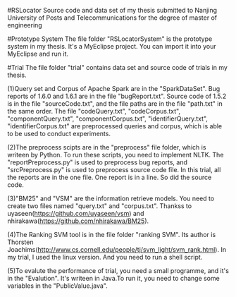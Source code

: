 #RSLocator
Source code and data set of my thesis submitted to Nanjing University of Posts and Telecommunications for the degree of master of engineering

#Prototype System
The file folder "RSLocatorSystem" is the prototype system in my thesis. It's a MyEclipse project. You can import it into your MyEclipse and run it.

#Trial
The file folder "trial" contains data set and source code of trials in my thesis. 

(1)Query set and Corpus of Apache Spark are in the "SparkDataSet". Bug reports of 1.6.0 and 1.6.1 are in the file "bugReport.txt". Source code of 1.5.2 is in the file "sourceCode.txt", and the file paths are in the file "path.txt" in the same order. The file "codeQuery.txt", "codeCorpus.txt", "componentQuery.txt", "componentCorpus.txt", "identifierQuery.txt", "identifierCorpus.txt" are preprocessed queries and corpus, which is able to be used to conduct experiments.

(2)The preprocess scipts are in the "preprocess" file folder, which is writeen by Python. To run these scripts, you need to implement NLTK. The "reportPreprocess.py" is used to preprocess bug reports, and "srcPreprocess.py" is used to preprocess source code file. In this trial, all the reports are in the one file. One report is in a line. So did the source code.

(3)"BM25" and "VSM" are the information retrieve models. You need to create two files named "query.txt" and "corpus.txt". Thankss to uyaseen(https://github.com/uyaseen/vsm) and nhirakawa(https://github.com/nhirakawa/BM25).

(4)The Ranking SVM tool is in the file folder "ranking SVM". Its author is  Thorsten Joachims(http://www.cs.cornell.edu/people/tj/svm_light/svm_rank.html). In my trial, I used the linux version. And you need to run a shell script.

(5)To evalute the performance of trial, you need a small programme, and it's in the "Evalution". It's writeen in Java.To run it, you need to change some variables in the "PublicValue.java".
